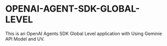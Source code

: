 # OPENAI-AGENT-SDK-GLOBAL-LEVEL
This is an OpenAI Agents SDK Global Level application with Using Geminie API Model and UV. 
